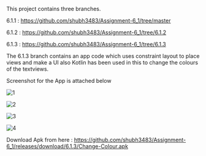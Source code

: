 This project contains three branches.

6.1.1 : https://github.com/shubh3483/Assignment-6_1/tree/master

6.1.2 : https://github.com/shubh3483/Assignment-6_1/tree/6.1.2

6.1.3 : https://github.com/shubh3483/Assignment-6_1/tree/6.1.3

The 6.1.3 branch contains an app code which uses constraint layout to place views and make a UI also Kotlin has been used in this to change the colours of the textviews.

Screenshot for the App is attached below

![1](https://user-images.githubusercontent.com/65455693/117445844-d9251100-af58-11eb-9584-2a58fe03e5d8.JPG)

![2](https://user-images.githubusercontent.com/65455693/117445849-da563e00-af58-11eb-91af-26238693d0c4.JPG)

![3](https://user-images.githubusercontent.com/65455693/117445870-e2ae7900-af58-11eb-8737-ab333bfc3ce1.JPG)

![4](https://user-images.githubusercontent.com/65455693/117445877-e6420000-af58-11eb-963f-38d20cccf1bc.JPG)

Download Apk from here : https://github.com/shubh3483/Assignment-6_1/releases/download/6.1.3/Change-Colour.apk
